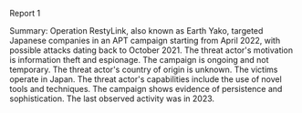 
Report 1

Summary:
Operation RestyLink, also known as Earth Yako, targeted Japanese companies in an APT campaign starting from April 2022, with possible attacks dating back to October 2021. The threat actor's motivation is information theft and espionage. The campaign is ongoing and not temporary. The threat actor's country of origin is unknown. The victims operate in Japan. The threat actor's capabilities include the use of novel tools and techniques. The campaign shows evidence of persistence and sophistication. The last observed activity was in 2023.



